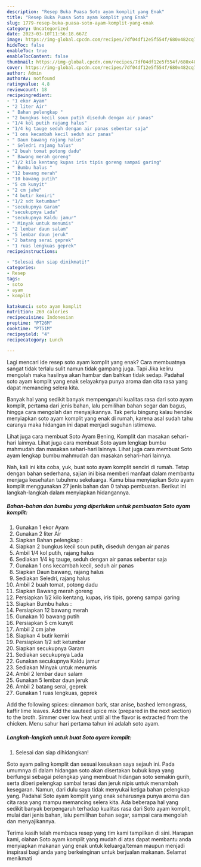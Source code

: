 ```yaml
---
description: "Resep Buka Puasa Soto ayam komplit yang Enak"
title: "Resep Buka Puasa Soto ayam komplit yang Enak"
slug: 1779-resep-buka-puasa-soto-ayam-komplit-yang-enak
category: Uncategorized
date: 2023-03-10T11:56:18.667Z
image: https://img-global.cpcdn.com/recipes/7df04df12e5f554f/680x482cq70/soto-ayam-komplit-foto-resep-utama.jpg
hideToc: false
enableToc: true
enableTocContent: false
thumbnail: https://img-global.cpcdn.com/recipes/7df04df12e5f554f/680x482cq70/soto-ayam-komplit-foto-resep-utama.jpg
cover: https://img-global.cpcdn.com/recipes/7df04df12e5f554f/680x482cq70/soto-ayam-komplit-foto-resep-utama.jpg
author: Admin
authorAv: notfound
ratingvalue: 4.8
reviewcount: 18
recipeingredient:
- "1 ekor Ayam"
- "2 liter Air"
- " Bahan pelengkap "
- "2 bungkus kecil soun putih diseduh dengan air panas"
- "1/4 kol putih rajang halus"
- "1/4 kg tauge seduh dengan air panas sebentar saja"
- "1 ons kecambah kecil seduh air panas"
- " Daun bawang rajang halus"
- " Seledri rajang halus"
- "2 buah tomat potong dadu"
- " Bawang merah goreng"
- "1/2 kilo kentang kupas iris tipis goreng sampai garing"
- " Bumbu halus "
- "12 bawang merah"
- "10 bawang putih"
- "5 cm kunyit"
- "2 cm jahe"
- "4 butir kemiri"
- "1/2 sdt ketumbar"
- "secukupnya Garam"
- "secukupnya Lada"
- "secukupnya Kaldu jamur"
- " Minyak untuk menumis"
- "2 lembar daun salam"
- "5 lembar daun jeruk"
- "2 batang serai geprek"
- "1 ruas lengkuas geprek"
recipeinstructions:

- "Selesai dan siap dinikmati!"
categories:
- Resep
tags:
- soto
- ayam
- komplit

katakunci: soto ayam komplit 
nutrition: 269 calories
recipecuisine: Indonesian
preptime: "PT26M"
cooktime: "PT51M"
recipeyield: "4"
recipecategory: Lunch

---
```



Lagi mencari ide resep soto ayam komplit yang enak? Cara membuatnya sangat tidak terlalu sulit namun tidak gampang juga. Tapi Jika keliru mengolah maka hasilnya akan hambar dan bahkan tidak sedap. Padahal soto ayam komplit yang enak selayaknya punya aroma dan cita rasa yang dapat memancing selera kita.


Banyak hal yang sedikit banyak mempengaruhi kualitas rasa dari soto ayam komplit, pertama dari jenis bahan, lalu pemilihan bahan segar dan bagus, hingga cara mengolah dan menyajikannya. Tak perlu bingung kalau hendak menyiapkan soto ayam komplit yang enak di rumah, karena asal sudah tahu caranya maka hidangan ini dapat menjadi suguhan istimewa.

Lihat juga cara membuat Soto Ayam Bening, Komplit dan masakan sehari-hari lainnya. Lihat juga cara membuat Soto ayam lengkap bumbu mahmudah dan masakan sehari-hari lainnya. Lihat juga cara membuat Soto ayam lengkap bumbu mahmudah dan masakan sehari-hari lainnya.


Nah, kali ini kita coba, yuk, buat soto ayam komplit sendiri di rumah. Tetap dengan bahan sederhana, sajian ini bisa memberi manfaat dalam membantu menjaga kesehatan tubuhmu sekeluarga. Kamu bisa menyiapkan Soto ayam komplit menggunakan 27 jenis bahan dan 0 tahap pembuatan. Berikut ini langkah-langkah dalam menyiapkan hidangannya.

<!--inarticleads1-->

##### Bahan-bahan dan bumbu yang diperlukan untuk pembuatan Soto ayam komplit:

1. Gunakan 1 ekor Ayam
1. Gunakan 2 liter Air
1. Siapkan  Bahan pelengkap :
1. Siapkan 2 bungkus kecil soun putih, diseduh dengan air panas
1. Ambil 1/4 kol putih, rajang halus
1. Sediakan 1/4 kg tauge, seduh dengan air panas sebentar saja
1. Gunakan 1 ons kecambah kecil, seduh air panas
1. Siapkan  Daun bawang, rajang halus
1. Sediakan  Seledri, rajang halus
1. Ambil 2 buah tomat, potong dadu
1. Siapkan  Bawang merah goreng
1. Persiapkan 1/2 kilo kentang, kupas, iris tipis, goreng sampai garing
1. Siapkan  Bumbu halus :
1. Persiapkan 12 bawang merah
1. Gunakan 10 bawang putih
1. Persiapkan 5 cm kunyit
1. Ambil 2 cm jahe
1. Siapkan 4 butir kemiri
1. Persiapkan 1/2 sdt ketumbar
1. Siapkan secukupnya Garam
1. Sediakan secukupnya Lada
1. Gunakan secukupnya Kaldu jamur
1. Sediakan  Minyak untuk menumis
1. Ambil 2 lembar daun salam
1. Gunakan 5 lembar daun jeruk
1. Ambil 2 batang serai, geprek
1. Gunakan 1 ruas lengkuas, geprek


Add the following spices: cinnamon bark, star anise, bashed lemongrass, kaffir lime leaves. Add the sauteed spice mix (prepared in the next section) to the broth. Simmer over low heat until all the flavor is extracted from the chicken. Menu sahur hari pertama tahun ini adalah soto ayam. 

<!--inarticleads2-->

##### Langkah-langkah untuk buat Soto ayam komplit:


1. Selesai dan siap dihidangkan!

Soto ayam paling komplit dan sesuai kesukaan saya sejauh ini. Pada umumnya di dalam hidangan soto akan disertakan bubuk koya yang berfungsi sebagai pelengkap yang membuat hidangan soto semakin gurih, serta diberi pelengkap sambal terasi dan jeruk nipis untuk menambah kesegaran. Namun, dari dulu saya tidak menyukai ketiga bahan pelengkap yang. Padahal Soto ayam komplit yang enak seharusnya punya aroma dan cita rasa yang mampu memancing selera kita. Ada beberapa hal yang sedikit banyak berpengaruh terhadap kualitas rasa dari Soto ayam komplit, mulai dari jenis bahan, lalu pemilihan bahan segar, sampai cara mengolah dan menyajikannya. 

Terima kasih telah membaca resep yang tim kami tampilkan di sini. Harapan kami, olahan Soto ayam komplit yang mudah di atas dapat membantu anda menyiapkan makanan yang enak untuk keluarga/teman maupun menjadi inspirasi bagi anda yang berkeinginan untuk berjualan makanan. Selamat menikmati
